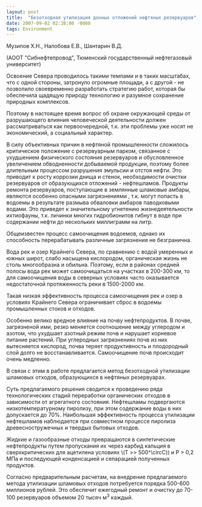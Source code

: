 ```yaml
---
layout: post
title:  "Безотходная утилизация донных отложений нефтяных резервуаров"
date: 2007-09-02 02:38:00 -0000
tags: Environment
---
```


<p class="autor">Музипов Х.Н., Налобова Е.В., Шантарин В.Д.</p>

<p class="autor">(АООТ &quot;Сибнефтепровод&quot;, Тюменский государственный нефтегазовый университет)</p3>

Освоение Севера проводилось такими темпами и в таких масштабах, что с одной стороны, затронуло огромные площади, а с другой - не позволило своевременно разработать стратегию работ, которая бы обеспечила щадящую природу технологию и разумное сохранение природных комплексов.

Поэтому в настоящее время вопрос об охране окружающей среды от разрушающего влияния человеческой деятельности должен рассматриваться как первоочередной, т.к. эти проблемы уже носят не экономический, а социальный характер.

В силу объективных причин в нефтяной промышленности сложилось критическое положение с резервуарным парком, связанное с ухудшением физического состояния резервуаров и обусловленное увеличением обводненности добываемой продукции, поэтому более длительным процессом разрушения эмульсии и отстоя нефти. Это приводит к росту коррозии днища и стенок, необходимости очистки резервуаров от образующихся отложений - нефтешламов. Продукты ремонта резервуаров, поступающие в землянные шламовые амбары, являются особенно опасными загрязнениями , т.к. могут попасть в водоемы в результате размыва обваловки амбаров паводковыми водами. Это приведет к значительному угнетению жизнедеятельности ихтиофауны, т.к. личинки многих гидробионитов гибнут в воде при содержании нефти до нескольких миллиграмм на литр.

Общеизвестен процесс самоочищения водоемов, однако их способность перерабатывать различные загрязнения не безгранична.

Вода рек и озер Крайнего Севера, по сравнению с водой умеренных и южных широт, слабо насыщена кислородом, органическая жизнь не столь многообразна и обильна. Поэтому, если в районах средней полосы вода рек может самоочищаться на участках в 200-300 км, то для самоочищения воды в северных условиях часто оказывается недостаточной протяженность реки в 1500-2000 км.

Такая низкая эффективность процесса самоочищения рек и озер в условиях Крайнего Севера ограничивает сброс в водоемы промышленных стоков и отходов.

Особенно велико вредное влияние на почву нефтепродуктов. В почве, загрязненой ими, резко меняется соотношение между углеродом и азотом, что ухудшает азотный режим почв и нарушает корневое питание растений. При углеродных загрязнениях почв из них вытесняется кислород, почва теряет продуктивность и плодородный слой долго не восстанавливается. Самоочищение почв происходит очень медленно.

В связи с этим в работе предлагается метод безотходной утилизации шламовых отходов, образующихся в нефтяных резервуарах.

Суть предлагаемого решения сводится к проведению ряда технологических стадий переработки органических отходов в зависимости от агрегатного состояния. Нефтешламы подвергаются низкотемпературному пиролизу, при этом содержание воды в них допускается до 70%. Наибольшая эффективность процесса утилизации нефтешламов наблюдается при совместном процессе пиролиза древесностружечных и твердых бытовых отходов.

Жидкие и газообразные отходы превращаются в синтетические нефтепродукты путем пропускания их через карбид кальция в сверхкритических для ацетилена условиях \\(T >> 500^\circC\)) и P &gt; 0,2 МПа и последующей конденсацией и сепарацией полученных продуктов.

Согласно предварительным расчетам, на внедрение предлагаемого метода утилизации шламовых отходов потребуется порядка 500-600 миллионов рублей. Это обеспечит ежегодный ремонт и очистку до 70-100 резервуаров объемом 20 тысяч м<sup>3</sup> каждый.